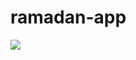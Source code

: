 # ramadan-app

<img src="https://media.giphy.com/media/qTPoodACg9rmfxHF17/giphy.gif?cid=790b76118effc4adf52f380b1e005378aaa2e6a11614edf6&rid=giphy.gif&ct=g" align="left">
